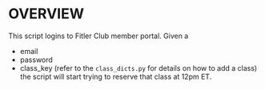 # OVERVIEW

This script logins to Fitler Club member portal. Given a 
  - email
  - password
  - class_key (refer to the ```class_dicts.py``` for details on how to add a class)
the script will start trying to reserve that class at 12pm ET.

